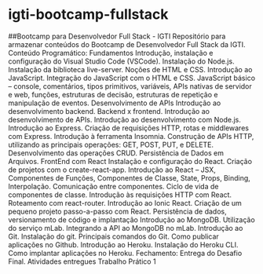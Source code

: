 # igti-bootcamp-fullstack

##Bootcamp para Desenvolvedor Full Stack - IGTI Repositório para armazenar conteúdos do Bootcamp de Desenvolvedor Full Stack da IGTI. Conteúdo Programático: Fundamentos Introdução, instalação e configuração do Visual Studio Code (VSCode). Instalação do Node.js. Instalação da biblioteca live-server. Noções de HTML e CSS. Introdução ao JavaScript. Integração do JavaScript com o HTML e CSS. JavaScript básico – console, comentários, tipos primitivos, variáveis, APIs nativas de servidor e web, funções, estruturas de decisão, estruturas de repetição e manipulação de eventos. Desenvolvimento de APIs Introdução ao desenvolvimento backend. Backend x frontend. Introdução ao desenvolvimento de APIs. Introdução ao desenvolvimento com Node.js. Introdução ao Express. Criação de requisições HTTP, rotas e middlewares com Express. Introdução à ferramenta Insomnia. Construção de APIs HTTP, utilizando as principais operações: GET, POST, PUT, e DELETE. Desenvolvimento das operações CRUD. Persistência de Dados em Arquivos. FrontEnd com React Instalação e configuração do React. Criação de projetos com o create-react-app. Introdução ao React – JSX, Componentes de Funções, Componentes de Classe, State, Props, Binding, Interpolação. Comunicação entre componentes. Ciclo de vida de componentes de classe. Introdução às requisições HTTP com React. Roteamento com react-router. Introdução ao Ionic React. Criação de um pequeno projeto passo-a-passo com React. Persistência de dados, versionamento de código e implantação Introdução ao MongoDB. Utilização do serviço mLab. Integrando a API ao MongoDB no mLab. Introdução ao Git. Instalação do git. Principais comandos do Git. Como publicar aplicações no Github. Introdução ao Heroku. Instalação do Heroku CLI. Como implantar aplicações no Heroku. Fechamento: Entrega do Desafio Final. Atividades entregues  Trabalho Prático 1
